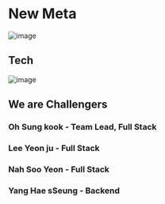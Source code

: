 # New Meta 
![image](https://user-images.githubusercontent.com/74342611/115835098-def6fe80-a450-11eb-8805-e3bc3bd8bd12.png)



## Tech
![image](https://user-images.githubusercontent.com/74342611/115836385-62651f80-a452-11eb-8f1a-5b1cd39cecbc.png)

## We are Challengers 

### Oh Sung kook - Team Lead, Full Stack
### Lee Yeon ju - Full Stack
### Nah Soo Yeon -  Full Stack
### Yang Hae sSeung - Backend

